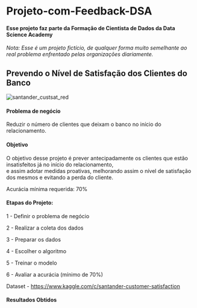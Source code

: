 # Projeto-com-Feedback-DSA


#### Esse projeto faz parte da Formação de Cientista de Dados da Data Science Academy  
  
  
  
  
*Nota: Esse é um projeto fictício, de qualquer forma muito semelhante ao real problema enfrentado pelas organizações diariamente.*  




## Prevendo o Nível de Satisfação dos Clientes do Banco  








![santander_custsat_red](https://user-images.githubusercontent.com/66925229/163041135-8e8661b1-c4e3-4d0f-80df-bd4c29ce96a4.png)










#### Problema de negócio  


Reduzir o número de clientes que deixam o banco no início do relacionamento.  


#### Objetivo


O objetivo desse projeto é prever antecipadamente os clientes que estão insatisfeitos já no início do relacionamento,   
e assim adotar medidas proativas, melhorando assim o nível de satisfação dos mesmos e evitando a perda do cliente.   

Acurácia mínima requerida: 70%  


#### Etapas do Projeto:

1 - Definir o problema de negócio

2 - Realizar a coleta dos dados

3 - Preparar os dados

4 - Escolher o algoritmo

5 - Treinar o modelo

6 - Avaliar a acurácia (mínimo de 70%)



Dataset - https://www.kaggle.com/c/santander-customer-satisfaction



#### Resultados Obtidos





